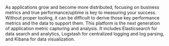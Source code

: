 As applications grow and become more distributed, focusing on business
metrics and true performance/uptime is key to measuring your success.
Without proper tooling, it can be difficult to derive those key
performance metrics and the data to support them. This platform is the
next generation of application metric capturing and analysis. It
includes Elasticsearch for data search and analytics, Logstash for centralized
logging and log parsing, and Kibana for data visualization.
